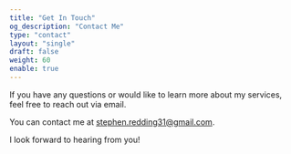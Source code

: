 ```yaml
---
title: "Get In Touch"
og_description: "Contact Me"
type: "contact"
layout: "single"
draft: false
weight: 60
enable: true
---
```

If you have any questions or would like to learn more about my services, feel free to reach out via email.

You can contact me at [stephen.redding31@gmail.com](mailto:stephen.redding31@gmail.com).

I look forward to hearing from you!
